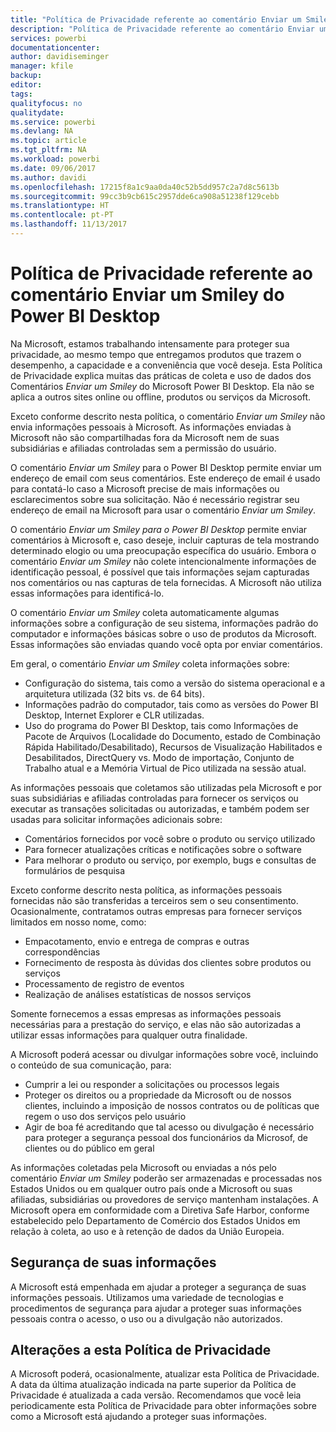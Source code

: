 ```yaml
---
title: "Política de Privacidade referente ao comentário Enviar um Smiley do Power BI Desktop"
description: "Política de Privacidade referente ao comentário Enviar um Smiley do Power BI Desktop"
services: powerbi
documentationcenter: 
author: davidiseminger
manager: kfile
backup: 
editor: 
tags: 
qualityfocus: no
qualitydate: 
ms.service: powerbi
ms.devlang: NA
ms.topic: article
ms.tgt_pltfrm: NA
ms.workload: powerbi
ms.date: 09/06/2017
ms.author: davidi
ms.openlocfilehash: 17215f8a1c9aa0da40c52b5dd957c2a7d8c5613b
ms.sourcegitcommit: 99cc3b9cb615c2957dde6ca908a51238f129cebb
ms.translationtype: HT
ms.contentlocale: pt-PT
ms.lasthandoff: 11/13/2017
---
```

# <a name="power-bi-desktop-send-a-smile-privacy-statement"></a>Política de Privacidade referente ao comentário Enviar um Smiley do Power BI Desktop
Na Microsoft, estamos trabalhando intensamente para proteger sua privacidade, ao mesmo tempo que entregamos produtos que trazem o desempenho, a capacidade e a conveniência que você deseja. Esta Política de Privacidade explica muitas das práticas de coleta e uso de dados dos Comentários *Enviar um Smiley* do Microsoft Power BI Desktop. Ela não se aplica a outros sites online ou offline, produtos ou serviços da Microsoft.

Exceto conforme descrito nesta política, o comentário *Enviar um Smiley* não envia informações pessoais à Microsoft. As informações enviadas à Microsoft não são compartilhadas fora da Microsoft nem de suas subsidiárias e afiliadas controladas sem a permissão do usuário.

O comentário *Enviar um Smiley* para o Power BI Desktop permite enviar um endereço de email com seus comentários. Este endereço de email é usado para contatá-lo caso a Microsoft precise de mais informações ou esclarecimentos sobre sua solicitação. Não é necessário registrar seu endereço de email na Microsoft para usar o comentário *Enviar um Smiley*.

O comentário *Enviar um Smiley para o Power BI Desktop* permite enviar comentários à Microsoft e, caso deseje, incluir capturas de tela mostrando determinado elogio ou uma preocupação específica do usuário. Embora o comentário *Enviar um Smiley* não colete intencionalmente informações de identificação pessoal, é possível que tais informações sejam capturadas nos comentários ou nas capturas de tela fornecidas. A Microsoft não utiliza essas informações para identificá-lo.

O comentário *Enviar um Smiley* coleta automaticamente algumas informações sobre a configuração de seu sistema, informações padrão do computador e informações básicas sobre o uso de produtos da Microsoft. Essas informações são enviadas quando você opta por enviar comentários.

Em geral, o comentário *Enviar um Smiley* coleta informações sobre:

* Configuração do sistema, tais como a versão do sistema operacional e a arquitetura utilizada (32 bits vs. de 64 bits).
* Informações padrão do computador, tais como as versões do Power BI Desktop, Internet Explorer e CLR utilizadas.
* Uso do programa do Power BI Desktop, tais como Informações de Pacote de Arquivos (Localidade do Documento, estado de Combinação Rápida Habilitado/Desabilitado), Recursos de Visualização Habilitados e Desabilitados, DirectQuery vs. Modo de importação, Conjunto de Trabalho atual e a Memória Virtual de Pico utilizada na sessão atual.

As informações pessoais que coletamos são utilizadas pela Microsoft e por suas subsidiárias e afiliadas controladas para fornecer os serviços ou executar as transações solicitadas ou autorizadas, e também podem ser usadas para solicitar informações adicionais sobre:

* Comentários fornecidos por você sobre o produto ou serviço utilizado
* Para fornecer atualizações críticas e notificações sobre o software
* Para melhorar o produto ou serviço, por exemplo, bugs e consultas de formulários de pesquisa

Exceto conforme descrito nesta política, as informações pessoais fornecidas não são transferidas a terceiros sem o seu consentimento. Ocasionalmente, contratamos outras empresas para fornecer serviços limitados em nosso nome, como:

* Empacotamento, envio e entrega de compras e outras correspondências
* Fornecimento de resposta às dúvidas dos clientes sobre produtos ou serviços
* Processamento de registro de eventos
* Realização de análises estatísticas de nossos serviços

Somente fornecemos a essas empresas as informações pessoais necessárias para a prestação do serviço, e elas não são autorizadas a utilizar essas informações para qualquer outra finalidade.

A Microsoft poderá acessar ou divulgar informações sobre você, incluindo o conteúdo de sua comunicação, para:

* Cumprir a lei ou responder a solicitações ou processos legais
* Proteger os direitos ou a propriedade da Microsoft ou de nossos clientes, incluindo a imposição de nossos contratos ou de políticas que regem o uso dos serviços pelo usuário
* Agir de boa fé acreditando que tal acesso ou divulgação é necessário para proteger a segurança pessoal dos funcionários da Microsof, de clientes ou do público em geral

As informações coletadas pela Microsoft ou enviadas a nós pelo comentário *Enviar um Smiley* poderão ser armazenadas e processadas nos Estados Unidos ou em qualquer outro país onde a Microsoft ou suas afiliadas, subsidiárias ou provedores de serviço mantenham instalações. A Microsoft opera em conformidade com a Diretiva Safe Harbor, conforme estabelecido pelo Departamento de Comércio dos Estados Unidos em relação à coleta, ao uso e à retenção de dados da União Europeia.

## <a name="security-of-your-information"></a>Segurança de suas informações
A Microsoft está empenhada em ajudar a proteger a segurança de suas informações pessoais. Utilizamos uma variedade de tecnologias e procedimentos de segurança para ajudar a proteger suas informações pessoais contra o acesso, o uso ou a divulgação não autorizados.

## <a name="changes-to-this-privacy-statement"></a>Alterações a esta Política de Privacidade
A Microsoft poderá, ocasionalmente, atualizar esta Política de Privacidade. A data da última atualização indicada na parte superior da Política de Privacidade é atualizada a cada versão. Recomendamos que você leia periodicamente esta Política de Privacidade para obter informações sobre como a Microsoft está ajudando a proteger suas informações.

